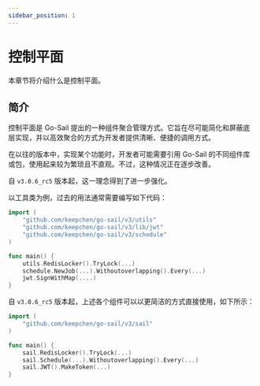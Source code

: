 ```yaml
---
sidebar_position: 1
---
```


# 控制平面
本章节将介绍什么是控制平面。
## 简介
控制平面是 Go-Sail 提出的一种组件聚合管理方式。它旨在尽可能简化和屏蔽底层实现，并以高效聚合的方式为开发者提供清晰、便捷的调用方式。

在以往的版本中，实现某个功能时，开发者可能需要引用 Go-Sail 的不同组件库或包，使用起来较为繁琐且不直观。不过，这种情况正在逐步改善。

自 `v3.0.6_rc5` 版本起，这一理念得到了进一步强化。

以工具类为例，过去的用法通常需要编写如下代码：
```go title="main.go" showLineNumbers  
import ( 
    "github.com/keepchen/go-sail/v3/utils"
    "github.com/keepchen/go-sail/v3/lib/jwt"
    "github.com/keepchen/go-sail/v3/schedule"
)

func main() {
    utils.RedisLocker().TryLock(...)
    schedule.NewJob(...).Withoutoverlapping().Every(...)
    jwt.SignWithMap(....)
}
```  
自 `v3.0.6_rc5` 版本起，上述各个组件可以以更简洁的方式直接使用，如下所示：  
```go title="main.go" showLineNumbers  
import ( 
    "github.com/keepchen/go-sail/v3/sail"
)

func main() {
    sail.RedisLocker().TryLock(...)
    sail.Schedule(...).Withoutoverlapping().Every(...)
    sail.JWT().MakeToken(...)
}
```  